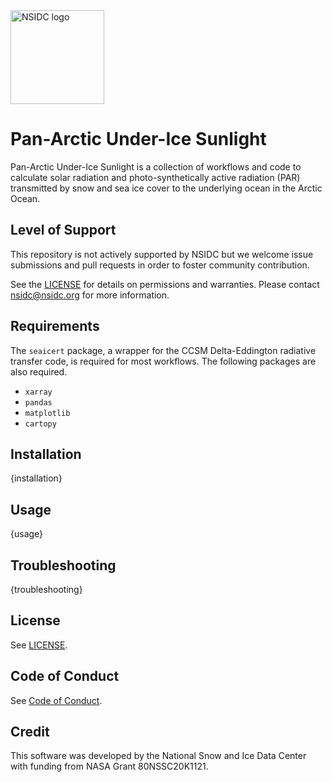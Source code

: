 <img alt="NSIDC logo" src="https://nsidc.org/themes/custom/nsidc/logo.svg" width="150" />


# Pan-Arctic Under-Ice Sunlight

Pan-Arctic Under-Ice Sunlight is a collection of workflows and code to calculate solar radiation and photo-synthetically active radiation (PAR) transmitted by snow and sea ice cover to the underlying ocean in the Arctic Ocean.


## Level of Support

This repository is not actively supported by NSIDC but we welcome issue submissions and pull requests in order to foster community contribution.

See the [LICENSE](LICENSE) for details on permissions and warranties. Please contact
nsidc@nsidc.org for more information.


## Requirements

The `seaicert` package, a wrapper for the CCSM Delta-Eddington radiative transfer code, is required for most workflows.  The following packages are also required. 

* `xarray`  
* `pandas`  
* `matplotlib`  
* `cartopy`  


## Installation

{installation}


## Usage

{usage}


## Troubleshooting

{troubleshooting}


## License

See [LICENSE](LICENSE).


## Code of Conduct

See [Code of Conduct](CODE_OF_CONDUCT.md).


## Credit

This software was developed by the National Snow and Ice Data Center with funding from
NASA Grant 80NSSC20K1121.


